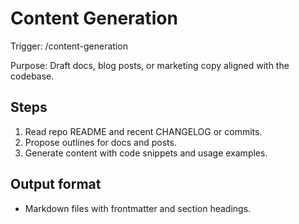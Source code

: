 # Content Generation

Trigger: /content-generation

Purpose: Draft docs, blog posts, or marketing copy aligned with the codebase.

## Steps

1. Read repo README and recent CHANGELOG or commits.
2. Propose outlines for docs and posts.
3. Generate content with code snippets and usage examples.

## Output format

- Markdown files with frontmatter and section headings.
